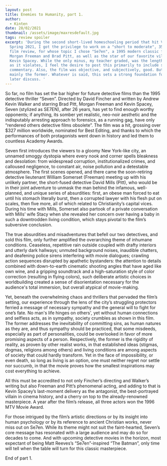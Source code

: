 ```yaml
---
layout: post
title: Enemies to Humanity, part 1.
author:
  - Kinten
date: 28/02/2021
thumbnail: /assets/image/maxresdefault.jpg
tags: review spoiler
excerpt: 'During the second short-lived homeschooling period that hit Vietnam in
  Spring 2021, I got the privilege to work on a "short to moderate", 350-word
  film review, for whose topic I chose "Se7en", a 1995 modern classic featuring
  Morgan Freeman and Brad Pitt, as well as the star of our favorite villain,
  Kevin Spacey. While the only minus, my teacher graded, was the length, as much
  as it violates, I feel the desire to post this primarily to include some extra
  commentary. Also, the film was objective, and subjectively, good. But it is
  mainly the former. Whatever is said, this sets a strong foundation for what we
  later discuss. '
---
```

So far, no film has set the bar higher for future detective films than the 1995 detective thriller “Seven”. Directed by David Fincher and written by Andrew Kevin Walker and starring Brad Pitt, Morgan Freeman and Kevin Spacey, Seven (stylized as SE7EN), after 26 years, has yet to find enough worthy opponents; if anything, its somber yet realistic, neo-noir aesthetic and the indisputably arresting approach to forensics, as a running gag, have only “rendered others detective films obsolete”. The film was a hit, grossing over $327 million worldwide, nominated for Best Editing, and thanks to which the performances of both protagonists went down in history and led them to countless Academy Awards.

Seven first introduces the viewers to a gloomy New York-like city, an unnamed smoggy dystopia where every nook and corner spells bleakness and desolation: from widespread corruption, institutionalized crimes, and calloused negligence, to constant air, noise pollution and a detestable atmosphere. The first scenes opened, and there came the soon-retiring detective lieutenant William Somerset (Freeman) meeting up with his unlikely partner, the short-fused detective David Mills (Pitt), who would be in their joint adventure to unmask the man behind the infamous, well-planned, and unique series of absurdities: first, an obese man forced to eat until his stomach literally burst, then a corrupted lawyer with his flesh put on scales, then five more, all of which related to Christianity’s capital vices. During his time with Mills, Somerset also partook of a private conversation with Mills’ wife Stacy when she revealed her concern over having a baby in such a downtrodden living condition, which stays pivotal to the film’s subversive conclusion. 

The true absurdities and misadventures that befell our two detectives, and sold this film, only further amplified the overarching theme of inhumane conditions. Ceaseless, repetitive rain outside coupled with drafty interiors and utterly dark hallways; unmuted background noises, inaudible chatters, and deafening police sirens interfering with movie dialogues; crawling action sequences disrupted by apathetic bystanders: the attention to details combined with down-to-earth cinematic shooting angles that have aged like own wine, and a gripping soundtrack and a high-saturation style of color correction (resulting in flying colors), such deliberate artistic choices in worldbuilding created a sense of disorientation necessary for the audience's total immersion, but overall atypical of movie-making. 

Yet, beneath the overwhelming chaos and thrillers that pervaded the film’s setting, our experience through the lens of the city’s struggling protectors ferried a message of necessary sympathy and the general will to fight for one’s fate. No man's life hinges on others', yet without human connections and selfless acts, as in sympathy, society crumbles as shown in this film. The former addresses the inevitability of committing sins, as human natures as they are, and thus sympathy should be practiced, that some misdeeds, especially as part of personalities, could be overlooked in favor of more promising aspects of a person. Respectively, the former is the rigidity of reality, as proven by other realist works, in that established ideas (stigmas, dogmas, religions among others) and living conditions are among aspects of society that could hardly transform. Yet in the face of impossibility, or even death, so long as living is an option, one must neither regret nor settle nor succumb, in that the movie proves how the smallest inspirations may cost everything to achieve. 

All this must be accredited to not only Fincher’s directing and Walker’s writing but also Freeman and Pitt’s phenomenal acting, and adding to that is Kevin Spacey’s last-moment delivery as the antagonist, the best-portrayed villain in cinema history, and a cherry on top to the already-renowned masterpiece. A year after the film’s release, all three actors won the 1996 MTV Movie Award.

For those intrigued by the film’s artistic directions or by its insight into human psychology or by its reference to ancient Christian works, never miss out on Se7en. While its theme might not suit the faint-hearted, Seven’s core message has resonated with a large audience and may do so for decades to come. And with upcoming detective movies in the horizon, most expectant of being Matt Reeves’s “Se7en”-inspired “The Batman”, only time will tell when the table will turn for this classic masterpiece.

End of part 1.

